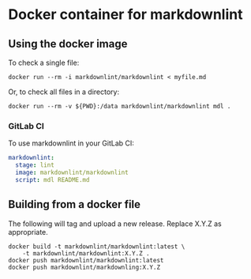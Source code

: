 # Docker container for markdownlint

## Using the docker image

To check a single file:

```shell
docker run --rm -i markdownlint/markdownlint < myfile.md
```

Or, to check all files in a directory:

```shell
docker run --rm -v ${PWD}:/data markdownlint/markdownlint mdl .
```

### GitLab CI

To use markdownlint in your GitLab CI:

```yaml
markdownlint:
  stage: lint
  image: markdownlint/markdownlint
  script: mdl README.md
```

## Building from a docker file

The following will tag and upload a new release. Replace X.Y.Z as appropriate.

```shell
docker build -t markdownlint/markdownlint:latest \
    -t markdownlint/markdownlint:X.Y.Z .
docker push markdownlint/markdownlint:latest
docker push markdownlint/markdownling:X.Y.Z
```
